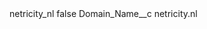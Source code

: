 <?xml version="1.0" encoding="UTF-8"?>
<CustomMetadata xmlns="http://soap.sforce.com/2006/04/metadata" xmlns:xsi="http://www.w3.org/2001/XMLSchema-instance" xmlns:xsd="http://www.w3.org/2001/XMLSchema">
    <label>netricity_nl</label>
    <protected>false</protected>
    <values>
        <field>Domain_Name__c</field>
        <value xsi:type="xsd:string">netricity.nl</value>
    </values>
</CustomMetadata>
